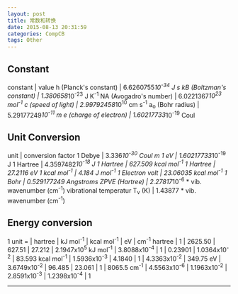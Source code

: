 ```yaml
---
layout: post
title: 常数和转换
date: 2015-08-13 20:31:59
categories: CompCB
tags: Other
---
```


## Constant

constant | value
h (Planck's constant) | 6.6260755*10<sup>-34</sup> J s
kB (Boltzman's constant) | 1.380658*10<sup>-23</sup> J K<sup>-1</sup>
NA (Avogadro's number) | 6.0221367*10<sup>23</sup> mol<sup>-1</sup>
c (speed of light) | 2.99792458*10<sup>10</sup> cm s<sup>-1</sup>
a<sub>o</sub> (Bohr radius) | 5.29177249*10<sup>-11</sup> m
e (charge of electron) | 1.60217733*10<sup>-19</sup> Coul

## Unit Conversion

unit | conversion factor
1 Debye | 3.336*10<sup>-30</sup> Coul m
1 eV | 1.60217733*10<sup>-19</sup> J
1 Hartree | 4.3597482*10<sup>-18</sup> J
1 Hartree | 627.509 kcal mol<sup>-1</sup>
1 Hartree | 27.2116 eV
1 kcal mol<sup>-1</sup> | 4.184 J mol<sup>-1</sup>
1 Electron volt | 23.06035 kcal mol<sup>-1</sup>
1 Bohr | 0.529177249 Angstroms
ZPVE (Hartree) | 2.27817*10<sup>-6</sup> * vib. wavenumber (cm<sup>-1</sup>)
vibrational temperatur T<sub>v</sub> (K) | 1.43877 * vib. wavenumber (cm<sup>-1</sup>)

## Energy conversion

1 unit = | hartree | kJ mol<sup>-1</sup> | kcal mol<sup>-1</sup> | eV | cm<sup>-1</sup>
hartree | 1 | 2625.50 | 627.51 | 27.212 | 2.1947x10<sup>5</sup>
kJ mol<sup>-1</sup> | 3.8088x10<sup>-4</sup>  | 1 | 0.23901 | 1.0364x10<sup>-2</sup> | 83.593
kcal mol<sup>-1</sup> | 1.5936x10<sup>-3</sup> | 4.1840 | 1 | 4.3363x10<sup>-2</sup>  | 349.75
eV | 3.6749x10<sup>-2</sup> | 96.485 | 23.061 | 1 | 8065.5
cm<sup>-1</sup> | 4.5563x10<sup>-6</sup> | 1.1963x10<sup>-2</sup> | 2.8591x10<sup>-3</sup> | 1.2398x10<sup>-4</sup> | 1


------
